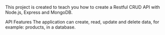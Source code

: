 This project is created to teach you how to create a Restful CRUD API with Node.js, Express and MongoDB.

API Features
The application can create, read, update and delete data, for example: products, in a database.